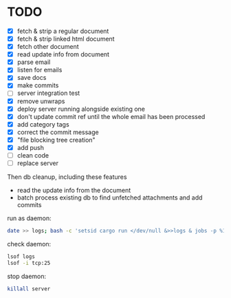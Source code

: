 # TODO

- [x] fetch & strip a regular document
- [x] fetch & strip linked html document
- [x] fetch other document
- [x] read update info from document
- [x] parse email
- [x] listen for emails
- [x] save docs
- [x] make commits
- [ ] server integration test
- [x] remove unwraps
- [x] deploy server running alongside existing one
- [x] don't update commit ref until the whole email has been processed
- [x] add category tags
- [x] correct the commit message
- [x] "file blocking tree creation"
- [x] add push
- [ ] clean code
- [ ] replace server

Then db cleanup, including these features
- read the update info from the document
- batch process existing db to find unfetched attachments and add commits

run as daemon:

```sh
date >> logs; bash -c 'setsid cargo run </dev/null &>>logs & jobs -p %1'
```

check daemon:
```sh
lsof logs
lsof -i tcp:25
```

stop daemon:
```sh
killall server
```
